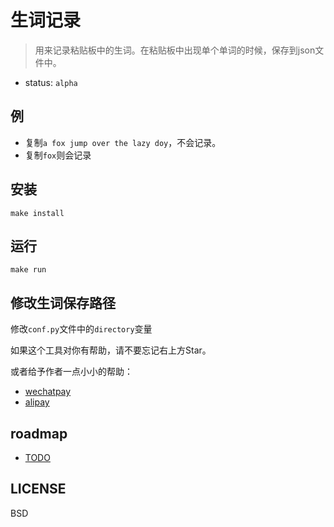 # 生词记录

> 用来记录粘贴板中的生词。在粘贴板中出现单个单词的时候，保存到json文件中。

- status: `alpha`

## 例

* 复制`a fox jump over the lazy doy`，不会记录。
* 复制`fox`则会记录

## 安装

`make install`

## 运行

`make run`


## 修改生词保存路径

修改`conf.py`文件中的`directory`变量

如果这个工具对你有帮助，请不要忘记右上方Star。

或者给予作者一点小小的帮助：

- [wechatpay](http://ww1.sinaimg.cn/large/c53b1907ly1fdnmuimjukj20yi1auaek)
- [alipay](http://ww1.sinaimg.cn/large/c53b1907ly1fdnmwtm2v7j20go0p0mz7)

## roadmap

- [TODO](todos.md)

## LICENSE

BSD
